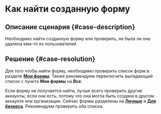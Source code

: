 # Как найти созданную форму


## Описание сценария {#case-description}

Необходимо найти созданную форму или проверить, не была ли она удалена кем-то из пользователей.

## Решение {#case-resolution}

Для того чтобы найти форму, необходимо проверить список форм в разделе [**Мои формы**](https://forms.yandex.ru/admin/myforms). Также рекомендуем переключить выпадающий список с пункта **Мои формы** на **Все**. 

Если форму не получается найти, лучше всего проверить другие аккаунты, если они есть, потому что она могла быть создана в другом аккаунте или организации. Сейчас формы разделены на [**Личные**](https://forms.yandex.ru/admin/myforms) и [**Для бизнеса**](https://forms.yandex.ru/cloud/admin). Рекомендуем проверить оба списка.